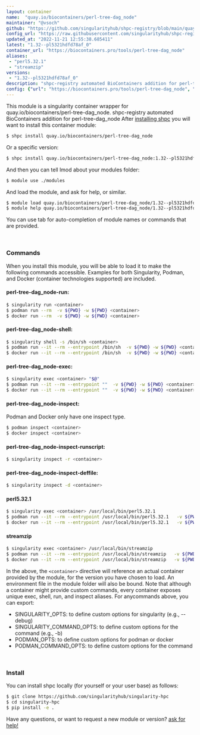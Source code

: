```yaml
---
layout: container
name:  "quay.io/biocontainers/perl-tree-dag_node"
maintainer: "@vsoch"
github: "https://github.com/singularityhub/shpc-registry/blob/main/quay.io/biocontainers/perl-tree-dag_node/container.yaml"
config_url: "https://raw.githubusercontent.com/singularityhub/shpc-registry/main/quay.io/biocontainers/perl-tree-dag_node/container.yaml"
updated_at: "2022-11-21 12:55:38.685411"
latest: "1.32--pl5321hdfd78af_0"
container_url: "https://biocontainers.pro/tools/perl-tree-dag_node"
aliases:
 - "perl5.32.1"
 - "streamzip"
versions:
 - "1.32--pl5321hdfd78af_0"
description: "shpc-registry automated BioContainers addition for perl-tree-dag_node"
config: {"url": "https://biocontainers.pro/tools/perl-tree-dag_node", "maintainer": "@vsoch", "description": "shpc-registry automated BioContainers addition for perl-tree-dag_node", "latest": {"1.32--pl5321hdfd78af_0": "sha256:e2b8cb87aae2e8d00a1fce8652495fb77b01518427564ad73d03f27d34998110"}, "tags": {"1.32--pl5321hdfd78af_0": "sha256:e2b8cb87aae2e8d00a1fce8652495fb77b01518427564ad73d03f27d34998110"}, "docker": "quay.io/biocontainers/perl-tree-dag_node", "aliases": {"perl5.32.1": "/usr/local/bin/perl5.32.1", "streamzip": "/usr/local/bin/streamzip"}}
---
```


This module is a singularity container wrapper for quay.io/biocontainers/perl-tree-dag_node.
shpc-registry automated BioContainers addition for perl-tree-dag_node
After [installing shpc](#install) you will want to install this container module:


```bash
$ shpc install quay.io/biocontainers/perl-tree-dag_node
```

Or a specific version:

```bash
$ shpc install quay.io/biocontainers/perl-tree-dag_node:1.32--pl5321hdfd78af_0
```

And then you can tell lmod about your modules folder:

```bash
$ module use ./modules
```

And load the module, and ask for help, or similar.

```bash
$ module load quay.io/biocontainers/perl-tree-dag_node/1.32--pl5321hdfd78af_0
$ module help quay.io/biocontainers/perl-tree-dag_node/1.32--pl5321hdfd78af_0
```

You can use tab for auto-completion of module names or commands that are provided.

<br>

### Commands

When you install this module, you will be able to load it to make the following commands accessible.
Examples for both Singularity, Podman, and Docker (container technologies supported) are included.

#### perl-tree-dag_node-run:

```bash
$ singularity run <container>
$ podman run --rm  -v ${PWD} -w ${PWD} <container>
$ docker run --rm  -v ${PWD} -w ${PWD} <container>
```

#### perl-tree-dag_node-shell:

```bash
$ singularity shell -s /bin/sh <container>
$ podman run --it --rm --entrypoint /bin/sh  -v ${PWD} -w ${PWD} <container>
$ docker run --it --rm --entrypoint /bin/sh  -v ${PWD} -w ${PWD} <container>
```

#### perl-tree-dag_node-exec:

```bash
$ singularity exec <container> "$@"
$ podman run --it --rm --entrypoint ""  -v ${PWD} -w ${PWD} <container> "$@"
$ docker run --it --rm --entrypoint ""  -v ${PWD} -w ${PWD} <container> "$@"
```

#### perl-tree-dag_node-inspect:

Podman and Docker only have one inspect type.

```bash
$ podman inspect <container>
$ docker inspect <container>
```

#### perl-tree-dag_node-inspect-runscript:

```bash
$ singularity inspect -r <container>
```

#### perl-tree-dag_node-inspect-deffile:

```bash
$ singularity inspect -d <container>
```


#### perl5.32.1

```bash
$ singularity exec <container> /usr/local/bin/perl5.32.1
$ podman run --it --rm --entrypoint /usr/local/bin/perl5.32.1   -v ${PWD} -w ${PWD} <container> -c " $@"
$ docker run --it --rm --entrypoint /usr/local/bin/perl5.32.1   -v ${PWD} -w ${PWD} <container> -c " $@"
```


#### streamzip

```bash
$ singularity exec <container> /usr/local/bin/streamzip
$ podman run --it --rm --entrypoint /usr/local/bin/streamzip   -v ${PWD} -w ${PWD} <container> -c " $@"
$ docker run --it --rm --entrypoint /usr/local/bin/streamzip   -v ${PWD} -w ${PWD} <container> -c " $@"
```



In the above, the `<container>` directive will reference an actual container provided
by the module, for the version you have chosen to load. An environment file in the
module folder will also be bound. Note that although a container
might provide custom commands, every container exposes unique exec, shell, run, and
inspect aliases. For anycommands above, you can export:

 - SINGULARITY_OPTS: to define custom options for singularity (e.g., --debug)
 - SINGULARITY_COMMAND_OPTS: to define custom options for the command (e.g., -b)
 - PODMAN_OPTS: to define custom options for podman or docker
 - PODMAN_COMMAND_OPTS: to define custom options for the command

<br>

### Install

You can install shpc locally (for yourself or your user base) as follows:

```bash
$ git clone https://github.com/singularityhub/singularity-hpc
$ cd singularity-hpc
$ pip install -e .
```

Have any questions, or want to request a new module or version? [ask for help!](https://github.com/singularityhub/singularity-hpc/issues)